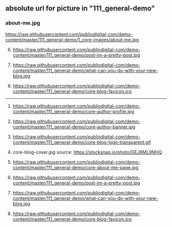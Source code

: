 ## absolute url for picture in "111_general-demo"

### about-me.jpg
https://raw.githubusercontent.com/publiodigital-com/demo-content/master/111_general-demo/1_core-images/about-me.jpg

6) https://raw.githubusercontent.com/publiodigital-com/demo-content/master/111_general-demo/post-im-a-pretty-post.jpg

7) https://raw.githubusercontent.com/publiodigital-com/demo-content/master/111_general-demo/what-can-you-do-with-your-new-blog.jpg

8) https://raw.githubusercontent.com/publiodigital-com/demo-content/master/111_general-demo/core-blog-favicon.ico

---

1) https://raw.githubusercontent.com/publiodigital-com/demo-content/master/111_general-demo/core-author-profile.jpg

2) https://raw.githubusercontent.com/publiodigital-com/demo-content/master/111_general-demo/core-author-banner.jpg

3) https://raw.githubusercontent.com/publiodigital-com/demo-content/master/111_general-demo/core-blog-logo-transparent.gif

4) core-blog-cover.jpg 
	 source: https://stocksnap.io/photo/GEJ6ML9NHQ

5) https://raw.githubusercontent.com/publiodigital-com/demo-content/master/111_general-demo/core-about-me-page.jpg

6) https://raw.githubusercontent.com/publiodigital-com/demo-content/master/111_general-demo/post-im-a-pretty-post.jpg

7) https://raw.githubusercontent.com/publiodigital-com/demo-content/master/111_general-demo/what-can-you-do-with-your-new-blog.jpg

8) https://raw.githubusercontent.com/publiodigital-com/demo-content/master/111_general-demo/core-blog-favicon.ico

